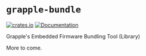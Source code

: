 # `grapple-bundle`
[![crates.io](https://img.shields.io/crates/v/grapple-bundle-lib.svg)](https://crates.io/crates/grapple-bundle-lib)
[![Documentation](https://docs.rs/grapple-bundle-lib/badge.svg)](https://docs.rs/grapple-bundle-lib)

Grapple's Embedded Firmware Bundling Tool (Library)

More to come.

